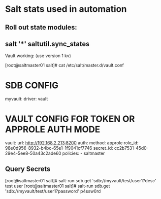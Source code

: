 # Salt stats used in automation

## Roll out state modules:

## salt '*' saltutil.sync_states

Vault working: (use version 1 kv)

[root@saltmaster01 salt]# cat /etc/salt/master.d/vault.conf 
# SDB CONFIG
myvault:
  driver: vault

# VAULT CONFIG FOR TOKEN OR APPROLE AUTH MODE
vault:
  url: http://192.168.2.213:8200
  auth:
    method: approle
    role_id: 98e0d956-8932-b4bc-65e1-1f9041cf7746 
    secret_id: cc2b7531-45d0-29e4-5ee8-50a43c2ade60 
  policies:
    - saltmaster


## Query Secrets
[root@saltmaster01 salt]# salt-run sdb.get 'sdb://myvault/test/user1?desc'
test user
[root@saltmaster01 salt]# salt-run sdb.get 'sdb://myvault/test/user1?password'
p4ssw0rd
